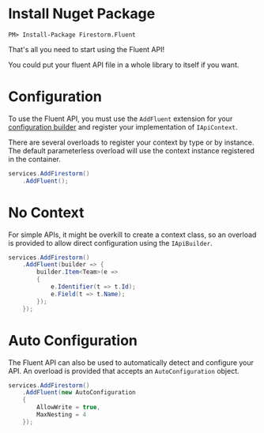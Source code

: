 # Install Nuget Package

```
PM> Install-Package Firestorm.Fluent
```

That's all you need to start using the Fluent API!

You could put your fluent API file in a whole library to itself if you want.

# Configuration

To use the Fluent API, you must use the `AddFluent` extension for your [configuration builder](../setup/configuration-builder.md) and register your implementation of `IApiContext`.

There are several overloads to register your context by type or by instance. The default parameterless overload will use the context instance registered in the container.

```csharp
services.AddFirestorm()
    .AddFluent();
```

# No Context

For simple APIs, it might be overkill to create a context class, so an overload is provided to allow direct configuration using the `IApiBuilder`.

```csharp
services.AddFirestorm()
    .AddFluent(builder => {
        builder.Item<Team>(e =>
        {
            e.Identifier(t => t.Id);
            e.Field(t => t.Name);
        });
    });
```

# Auto Configuration

The Fluent API can also be used to automatically detect and configure your API. An overload is provided that accepts an `AutoConfiguration` object.

```csharp
services.AddFirestorm()
    .AddFluent(new AutoConfiguration
    {
        AllowWrite = true,
        MaxNesting = 4
    });
```